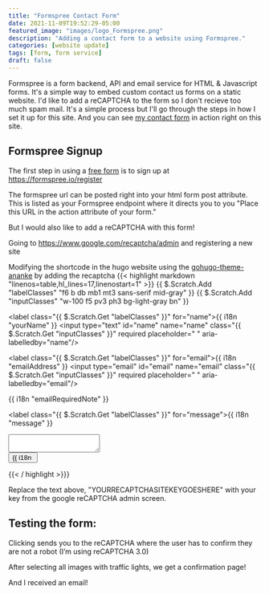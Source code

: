 ```yaml
---
title: "Formspree Contact Form"
date: 2021-11-09T19:52:29-05:00
featured_image: "images/logo_Formspree.png"
description: "Adding a contact form to a website using Formspree."
categories: [website update]
tags: [form, form service]
draft: false
---
```

Formspree is a form backend, API and email service for HTML & Javascript forms. It's a simple way to embed custom contact us forms on a static website. I'd like to add a reCAPTCHA to the form so I don't recieve too much spam mail. It's a simple process but I'll go through the steps in how I set it up for this site. And you can see [my contact form](/contact) in action right on this site.

## Formspree Signup
The first step in using a [free form](https://formspree.io) is to sign up at https://formspree.io/register


The formspree url can be posted right into your html form post attribute. This is listed as your Formspree endpoint where it directs you to you "Place this URL in the action attribute of your form."

But I would also like to add a reCAPTCHA with this form!

Going to https://www.google.com/recaptcha/admin and registering a new site








Modifying the shortcode in the hugo website using the [gohugo-theme-ananke](https://themes.gohugio.io/themes/gohugo-theme-ananke/) by adding the recaptcha
{{< highlight markdown "linenos=table,hl_lines=17,linenostart=1" >}}
{{ $.Scratch.Add "labelClasses" "f6 b db mb1 mt3 sans-serif mid-gray" }}
{{ $.Scratch.Add "inputClasses" "w-100 f5 pv3 ph3 bg-light-gray bn" }}
 
<form class="black-80 sans-serif" accept-charset="UTF-8" action="{{ .Get "action" }}" method="POST" role="form">
 
   <label class="{{ $.Scratch.Get "labelClasses" }}"  for="name">{{ i18n "yourName" }}</label>
   <input type="text" id="name" name="name" class="{{ $.Scratch.Get "inputClasses" }}"  required placeholder=" "  aria-labelledby="name"/>
 
   <label class="{{ $.Scratch.Get "labelClasses" }}" for="email">{{ i18n "emailAddress" }}</label>
   <input type="email" id="email" name="email" class="{{ $.Scratch.Get "inputClasses" }}"  required placeholder=" "  aria-labelledby="email"/>
   <div class="requirements f6 gray glow i ph3 overflow-hidden">
     {{ i18n "emailRequiredNote" }}
   </div>
 
   <label class="{{ $.Scratch.Get "labelClasses" }}" for="message">{{ i18n "message" }}</label>
   <textarea id="message" name="message" class="{{ $.Scratch.Get "inputClasses" }} h4" aria-labelledby="message"></textarea>
   <div class="g-recaptcha" data-sitekey="YOURRECAPTCHASITEKEYGOESHERE"></div>
   <input class="db w-100 mv2 white pa3 bn hover-shadow hover-bg-black bg-animate bg-black" type="submit" value="{{ i18n "send" }}" />
 
</form>
 
{{< / highlight >}}}

Replace the text above, "YOURRECAPTCHASITEKEYGOESHERE" with your key from the google reCAPTCHA admin screen.


## Testing the form:


Clicking sends you to the reCAPTCHA where the user has to confirm they are not a robot (I’m using reCAPTCHA 3.0)



After selecting all images with traffic lights, we get a confirmation page!


And I received an email!
